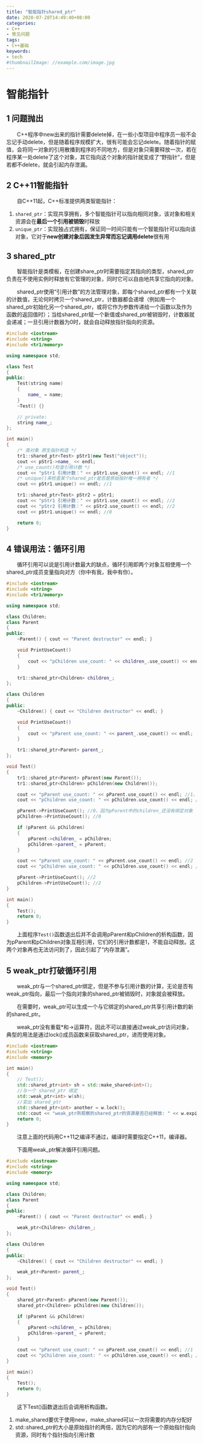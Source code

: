 ```yaml
---
title: "智能指针shared_ptr"
date: 2020-07-28T14:49:40+08:00
categories:
- C++
- 常见问题
tags:
- C++基础
keywords:
- tech
#thumbnailImage: //example.com/image.jpg
---
```


<!--more-->
# 智能指针

## 1 问题抛出

　　C++程序中new出来的指针需要delete掉，在一些小型项目中程序员一般不会忘记手动delete，但是随着程序规模扩大，很有可能会忘记delete。随着指针的赋值，会将同一对象的引用散播到程序的不同地方，但是对象只需要释放一次，若在程序某一处delete了这个对象，其它指向这个对象的指针就变成了“野指针”，但是若都不delete，就会引起内存泄漏。

## 2 C++11智能指针

　　自C++11起，C++标准提供两类智能指针：
1. `shared_ptr`：实现共享拥有，多个智能指针可以指向相同对象，该对象和相关资源会在**最后一个引用被销毁**时释放
2. `unique_ptr`：实现独占式拥有，保证同一时间只能有一个智能指针可以指向该对象，它对于**new创建对象后因发生异常而忘记调用delete**很有用

## 3 shared_ptr

　　智能指针是类模板，在创建share_ptr时需要指定其指向的类型，shared_ptr负责在不使用实例时释放有它管理的对象，同时它可以自由地共享它指向的对象。

　　shared_ptr使用“引用计数”的方法管理对象，即每个shared_ptr都有一个关联的计数值，无论何时拷贝一个shared_ptr，计数器都会递增（例如用一个shared_ptr初始化另一个shared_ptr，或将它作为参数传递给一个函数以及作为函数的返回值时）；当给shared_ptr赋一个新值或shared_ptr被销毁时，计数器就会递减；一旦引用计数器为0时，就会自动释放指针指向的资源。

```cpp
#include <iostream>
#include <string>
#include <tr1/memory>

using namespace std;

class Test
{
public:
    Test(string name)
    {
        name_ = name;
    }
    ~Test() {}

    // private:
    string name_;
};

int main()
{
    /* 类对象 原生指针构造 */
    tr1::shared_ptr<Test> pStr1(new Test("object"));
    cout << pStr1->name_ << endl;
    /* use_count()检查引用计数 */
    cout << "pStr1 引用计数：" << pStr1.use_count() << endl; //1
    /* unique()来检查某个shared_ptr是否是原始指针唯一拥有者 */
    cout << pStr1.unique() << endl; //1

    tr1::shared_ptr<Test> pStr2 = pStr1;
    cout << "pStr1 引用计数：" << pStr1.use_count() << endl; //2
    cout << "pStr2 引用计数：" << pStr2.use_count() << endl; //2
    cout << pStr1.unique() << endl; //0

    return 0;
}
```

## 4 错误用法：循环引用

　　循环引用可以说是引用计数最大的缺点，循环引用即两个对象互相使用一个shared_ptr成员变量指向对方（你中有我，我中有你）。

```cpp
#include <iostream>
#include <string>
#include <tr1/memory>

using namespace std;

class Children;
class Parent
{
public:
    ~Parent() { cout << "Parent destructor" << endl; }

    void PrintUseCount()
    {
        cout << "pChildren use_count: " << children_.use_count() << endl;
    }

    tr1::shared_ptr<Children> children_;
};

class Children
{
public:
    ~Children() { cout << "Children destructor" << endl; }

    void PrintUseCount()
    {
        cout << "pParent use_count: " << parent_.use_count() << endl;
    }

    tr1::shared_ptr<Parent> parent_;
};

void Test()
{
    tr1::shared_ptr<Parent> pParent(new Parent());
    tr1::shared_ptr<Children> pChildren(new Children());

    cout << "pParent use_count: " << pParent.use_count() << endl; //1，pParent与new的对象绑定
    cout << "pChildren use_count: " << pChildren.use_count() << endl; //1

    pParent->PrintUseCount(); //0，因为pParent中的children_还没有绑定对象
    pChildren->PrintUseCount(); //0

    if (pParent && pChildren)
    {
        pParent->children_ = pChildren;
        pChildren->parent_ = pParent;
    }

    cout << "pParent use_count: " << pParent.use_count() << endl; //2
    cout << "pChildren use_count: " << pChildren.use_count() << endl; //2

    pParent->PrintUseCount(); //2
    pChildren->PrintUseCount(); //2
}

int main()
{
    Test();
    return 0;
}
```

　　上面程序`Test()`函数退出后并不会调用pParent和pChildren的析构函数，因为pParent和pChildren对象互相引用，它们的引用计数都是1，不能自动释放。这两个对象再也无法访问到了，因此引起了“内存泄漏”。
　　
## 5 weak_ptr打破循环引用

　　weak_ptr与一个shared_ptr绑定，但是不参与引用计数的计算，无论是否有weak_ptr指向，最后一个指向对象的shared_ptr被销毁时，对象就会被释放。

　　在需要时，weak_ptr可以生成一个与它绑定的shared_ptr共享引用计数的新的shared_ptr。

　　weak_ptr没有重载*和->运算符，因此不可以直接通过weak_ptr访问对象，典型的用法是通过lock()成员函数来获取shared_ptr，进而使用对象。

```cpp
#include <iostream>
#include <string>
#include <memory>

int main()
{
    // Test();
    std::shared_ptr<int> sh = std::make_shared<int>();
    //与一个 shared_ptr 绑定
    std::weak_ptr<int> w(sh);
    //变出 shared_ptr
    std::shared_ptr<int> another = w.lock();
    std::cout << "weak_ptr所观察的shared_ptr的资源是否已经释放: " << w.expired() << std::endl;
    return 0;
}
```

　　注意上面的代码用C++11之编译不通过，编译时需要指定C++11，编译器。

　　下面用weak_ptr解决循环引用问题。

```cpp
#include <iostream>
#include <string>
#include <memory>

using namespace std;

class Children;
class Parent
{
public:
    ~Parent() { cout << "Parent destructor" << endl; }

    weak_ptr<Children> children_;
};

class Children
{
public:
    ~Children() { cout << "Children destructor" << endl; }

    weak_ptr<Parent> parent_;
};

void Test()
{
    shared_ptr<Parent> pParent(new Parent());
    shared_ptr<Children> pChildren(new Children());

    if (pParent && pChildren)
    {
        pParent->children_ = pChildren;
        pChildren->parent_ = pParent;
    }

    cout << "pParent use_count: " << pParent.use_count() << endl; //1
    cout << "pChildren use_count: " << pChildren.use_count() << endl; //1
}

int main()
{
    Test();
    return 0;
}
```

　　这下Test()函数退出后会调用析构函数。

1. make_shared要优于使用new，make_shared可以一次将需要的内存分配好
2. std::shared_ptr的大小是原始指针的两倍，因为它的内部有一个原始指针指向资源，同时有个指针指向引用计数